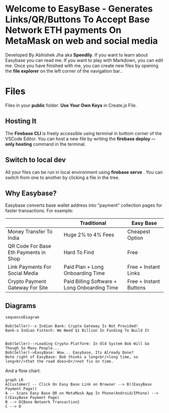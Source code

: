 # Welcome to EasyBase - Generates Links/QR/Buttons To Accept Base Network ETH payments On MetaMask on web and social media

Developed By Abhishek Jha  aka **Speedily**. 
If you want to learn about Easybase you can read me. 
If you want to play with Markdown, you can edit me. Once you have finished with me, you can create new files by opening the **file explorer** on the left corner of the navigation bar..


# Files

Files in your **public** folder. **Use Your Own Keys** in Create.js File.

##  Hosting It 

The **Firebase CLI** is freely accessible using terminal in bottom corner of the VSCode Editor. 
You can host a new file by writing the **firebase deploy --only hosting** command in the terminal. 

## Switch to local dev

All your files can be run in local environment using **firebase serve** . You can switch from one to another by clicking a file in the tree.


## Why Easybase?

Easybase converts base wallet address into "payment" collection pages for faster transactions. For example:

|                |Traditional                    |Easy Base                        |
|----------------|-------------------------------|-----------------------------|
|Money Transfer To India| Huge 2% to 4% Fees          | Cheapest Option            |
|QR Code For Base Eth Payments in Shop      |Hard To Find   | Free          |
|Link Payments For Social Media        | Paid Plan + Long Onboarding Time| Free + Instant Links|
|Crypto Payment Gateway For Site        | Paid Billing Software + Long Onboarding Time| Free + Instant Buttons|





## Diagrams

```mermaid
sequenceDiagram

Bob(Seller)--x Indian Bank: Crypto Gateway Is Not Provided!
Bank-x Indian Fintech: We Need $1 Billion In Funding To Build It


Bob(Seller)-->Leading Crypto Platform: In Old System Bob Will Go Though So Many People...
Bob(Seller)->EasyBase: Wow... Easybase, Its Already Done?
Note right of EasyBase: Bob thinks a long<br/>long time, so long<br/>that the road does<br/>not fix on time.
```

And  a flow chart:

```mermaid
graph LR
A[Customer] -- Click On Easy Base Link on Browser --> B((EasyBase Payment Page))
A -- Scans Easy Base QR on MetaMask App In Phone(Android/IPhone) --> C(EasyBase Payment Page)
B --> D{Base Network Transaction}
C --> D
```

